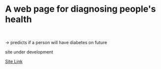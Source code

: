 <h1>A web page for diagnosing people's health</h1>
<br>
<p>-> predicts if a person will have diabetes on future</p>
<p> site under development </p>
<a href="https://aihealthdiagnoser.netlify.app/">Site Link</a>
